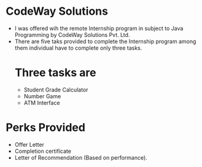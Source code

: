 # CodeWay Solutions  
 - I was offered wih the remote Internship program in subject to Java Programming by CodeWay Solutions Pvt. Ltd.
 - There are five taks provided to complete the Internship program among them individual have to complete only three tasks.
   # Three tasks are
   - Student Grade Calculator
   - Number Game
   - ATM Interface
 # Perks Provided 
  - Offer Letter
  - Completion certificate
  - Letter of Recommendation (Based on performance).
